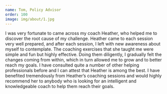 ```yaml
---
name: Tom, Policy Advisor
order: 100
image: img/about/1.jpg
---
```


I was very fortunate to came across my coach Heather, who helped me to discover the root cause of my challenge.  Heather came to each session very well prepared, and after each session, I left with new awareness about myself to contemplate. The coaching exercises that she taught me were simple and fun but highly effective. Doing them diligently, I gradually felt the changes coming from within, which in turn allowed me to grow and to better reach my goals.  I have consulted quite a number of other helping professionals before and I can attest that Heather is among the best. I have benefited tremendously from Heather’s coaching sessions and would highly recommend her to anybody who is looking for an intelligent and knowledgeable coach to help them reach their goals.
